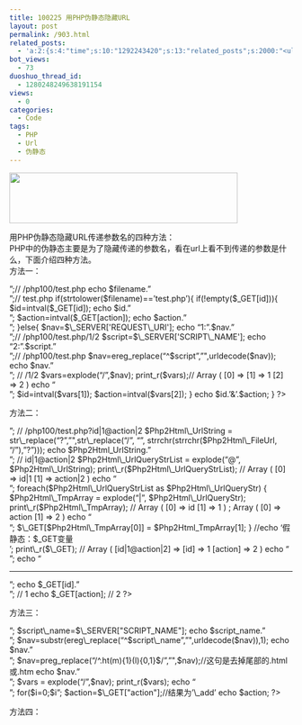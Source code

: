 ```yaml
---
title: 100225 用PHP伪静态隐藏URL
layout: post
permalink: /903.html
related_posts:
  - 'a:2:{s:4:"time";s:10:"1292243420";s:13:"related_posts";s:2000:"<ul class="related_post"><li><a href="http://blog.80aj.com/2010/12/04/101204-phpase-%e5%8a%a0%e5%af%86/" title="101204 phpase 加密">101204 phpase 加密</a></li><li><a href="http://blog.80aj.com/2010/10/30/101030-%e6%96%87%e4%bb%b6%e6%8a%93%e5%8f%96-snoopy%e7%b1%bb%e4%bb%8b%e7%bb%8d/" title="101030 文件抓取 snoopy类介绍">101030 文件抓取 snoopy类介绍</a></li><li><a href="http://blog.80aj.com/2010/10/29/101029-php-%e4%ba%a7%e5%93%81%e5%ae%89%e8%a3%85%e7%a8%8b%e5%ba%8f%e5%88%b6%e4%bd%9c%e4%bb%a3%e7%a0%81demo/" title="101029 php 产品安装程序制作代码demo">101029 php 产品安装程序制作代码demo</a></li><li><a href="http://blog.80aj.com/2010/10/28/101028-php%e9%a1%b5%e9%9d%a2%e6%89%a7%e8%a1%8c%e6%97%b6%e9%97%b4class/" title="101028 php页面执行时间class">101028 php页面执行时间class</a></li><li><a href="http://blog.80aj.com/2010/09/13/100913-php%e6%8b%9b%e8%81%98%e5%b9%bf%e5%91%8a%e4%b8%80%e5%88%99/" title="100913 PHP招聘广告一则">100913 PHP招聘广告一则</a></li><li><a href="http://blog.80aj.com/2010/08/22/100822-php-%e4%b9%a6%e7%b1%8d%e5%88%86%e4%ba%ab/" title="100822 php 书籍分享">100822 php 书籍分享</a></li><li><a href="http://blog.80aj.com/2010/08/21/100821-php%e4%b9%8b%e8%85%be%e8%ae%af%e5%be%ae%e5%8d%9a-api-%e4%bf%ae%e6%94%b9%e7%89%88/" title="100821 php之腾讯微博 Api 修改版">100821 php之腾讯微博 Api 修改版</a></li><li><a href="http://blog.80aj.com/2010/08/18/100818-%e5%85%b3%e4%ba%8ephp-%e9%9d%a2%e8%af%95/" title="100818 关于php 面试">100818 关于php 面试</a></li><li><a href="http://blog.80aj.com/2010/08/09/100809-php-%e7%ac%a6%e5%8f%b7%e6%b3%a8%e8%a7%a3-%e5%a4%a7%e5%85%a8/" title="100809 php 符号注解 大全">100809 php 符号注解 大全</a></li><li><a href="http://blog.80aj.com/2010/08/06/100806-%e4%bd%bf%e7%94%a8php%e5%8f%91%e5%a4%a7%e5%9e%8bweb%e7%b3%bb%e7%bb%9f/" title="100806 使用php发大型WEB系统">100806 使用php发大型WEB系统</a></li></ul>";}'
bot_views:
  - 73
duoshuo_thread_id:
  - 1280248249638191154
views:
  - 0
categories:
  - Code
tags:
  - PHP
  - Url
  - 伪静态
---
```

[<img class="aligncenter size-full wp-image-905" title="1" src="http://www.80aj.com/wp-content/uploads/2010/02/17.jpg" alt="" width="406" height="90" />][1]

用PHP伪静态隐藏URL传递参数名的四种方法：  
PHP中的伪静态主要是为了隐藏传递的参数名，看在url上看不到传递的参数是什么，下面介绍四种方法。  
方法一：  
<?php  
// localhost/php100/test.php/1/2  
$filename = basename($\_SERVER['SCRIPT\_NAME']);  
echo $\_SERVER['SCRIPT\_NAME'].&#8221;<br>&#8221;;// /php100/test.php  
echo $filename.&#8221;<br>&#8221;;// test.php  
if(strtolower($filename)==&#8217;test.php&#8217;){  
if(!empty($_GET[id])){  
$id=intval($_GET[id]);  
echo $id.&#8221;<br>&#8221;;  
$action=intval($_GET[action]);  
echo $action.&#8221;<br>&#8221;;  
}else{  
$nav=$\_SERVER['REQUEST\_URI'];  
echo &#8220;1:&#8221;.$nav.&#8221;<br>&#8221;;// /php100/test.php/1/2  
$script=$\_SERVER['SCRIPT\_NAME'];  
echo &#8220;2:&#8221;.$script.&#8221;<br>&#8221;;// /php100/test.php  
$nav=ereg_replace(&#8220;^$script&#8221;,&#8221;",urldecode($nav));  
echo $nav.&#8221;<br>&#8221;; // /1/2  
$vars=explode(&#8220;/&#8221;,$nav);  
print_r($vars);// Array ( [0] => [1] => 1 [2] => 2 )  
echo &#8220;<br>&#8221;;  
$id=intval($vars[1]);  
$action=intval($vars[2]);  
}  
echo $id.&#8217;&&#8217;.$action;  
}  
?>  
方法二：  
<?php  
// localhost/php100/test.php?id|1@action|2  
$Php2Html\_FileUrl = $\_SERVER["REQUEST_URI"];  
echo $Php2Html_FileUrl.&#8221;<br>&#8221;;  
// /php100/test.php?id|1@action|2  
$Php2Html\_UrlString = str\_replace(&#8220;?&#8221;,&#8221;",str\_replace(&#8220;/&#8221;, &#8220;&#8221;, strrchr(strrchr($Php2Html\_FileUrl, &#8220;/&#8221;),&#8221;?&#8221;)));  
echo $Php2Html_UrlString.&#8221;<br>&#8221;;  
// id|1@action|2  
$Php2Html\_UrlQueryStrList = explode(&#8220;@&#8221;, $Php2Html\_UrlString);  
print\_r($Php2Html\_UrlQueryStrList);  
// Array ( [0] => id|1 [1] => action|2 ) echo &#8220;<br>&#8221;;  
foreach($Php2Html\_UrlQueryStrList as $Php2Html\_UrlQueryStr) {  
$Php2Html\_TmpArray = explode(&#8220;|&#8221;, $Php2Html\_UrlQueryStr);  
print\_r($Php2Html\_TmpArray);  
// Array ( [0] => id [1] => 1 ) ; Array ( [0] => action [1] => 2 )  
echo &#8220;<br>&#8221;;  
$\_GET[$Php2Html\_TmpArray[0]] = $Php2Html_TmpArray[1];  
}  
//echo &#8216;假静态：$_GET变量<br />&#8217;;  
print\_r($\_GET);  
// Array ( [id|1@action|2] => [id] => 1 [action] => 2 ) echo &#8220;<br>&#8221;;  
echo &#8220;<hr>&#8221;;  
echo $_GET[id].&#8221;<br>&#8221;;  
// 1 echo $_GET[action];  
// 2  
?>  
方法三：  
<?php  
function mod_rewrite(){  
global $_GET;  
$nav=$\_SERVER["REQUEST\_URI"];  
echo $nav.&#8221;<br>&#8221;;  
$script\_name=$\_SERVER["SCRIPT_NAME"];  
echo $script_name.&#8221;<br>&#8221;;  
$nav=substr(ereg\_replace(&#8220;^$script\_name&#8221;,&#8221;",urldecode($nav)),1);  
echo $nav.&#8221;<br>&#8221;;  
$nav=preg_replace(&#8220;/^.ht(m){1}(l){0,1}$/&#8221;,&#8221;",$nav);//这句是去掉尾部的.html或.htm  
echo $nav.&#8221;<br>&#8221;;  
$vars = explode(&#8220;/&#8221;,$nav);  
print_r($vars);  
echo &#8220;<br>&#8221;;  
for($i=0;$i<Count($vars);$i+=2){  
$_GET["$vars[$i]&#8220;]=$vars[$i+1];  
}  
return $_GET;  
}  
mod_rewrite();  
$year=$_GET["year"];//结果为&#8217;2006&#8242;  
echo $year.&#8221;<br>&#8221;;  
$action=$\_GET["action"];//结果为&#8217;\_add&#8217;  
echo $action;  
?>  
方法四：  
<?php  
//利用server变量 取得PATH_INFO信息 该例中为 /1,100,8630.html 也就是执行脚本名后面的部分  
if(@$path\_info =$\_SERVER["PATH_INFO"]){  
//正则匹配一下参数  
if(preg\_match(&#8220;/\/(\d+),(\d+),(\d+)\.html/si&#8221;,$path\_info,$arr_path)){  
$gid=intval($arr_path[1]); //取得值 1  
$sid=intval($arr_path[2]); //取得值100  
$softid=intval($arr_path[3]); //取得值8630  
}else die(&#8220;Path:Error!&#8221;);  
//相当于soft.php?gid=1&sid=100&softid=8630  
}else die(&#8216;Path:Nothing!&#8217;);  
?>

<!--文章内容 end-->

<div>
  <ins><ins></ins></ins>
</div>

 [1]: http://www.80aj.com/wp-content/uploads/2010/02/17.jpg
